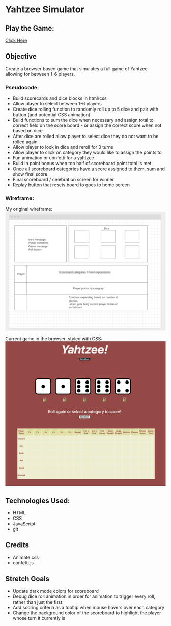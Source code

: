 # Yahtzee Simulator

## Play the Game:
[Click Here](https://howards-yahtzee.surge.sh/)

## Objective
Create a browser based game that simulates a full game of Yahtzee allowing for between 1-6 players.

### Pseudocode:
- Build scorecards and dice blocks in html/css
- Allow player to select between 1-6 players
- Create dice rolling function to randomly roll up to 5 dice and pair with button (and potential CSS animation)
- Build functions to sum the dice when necessary and assign total to correct field on the score board - or assign the correct score when not based on dice
- After dice are rolled allow player to select dice they do not want to be rolled again
- Allow player to lock in dice and reroll for 3 turns
- Allow player to click on category they would like to assign the points to
- Fun animation or confetti for a yahtzee
- Build in point bonus when top half of scoreboard point total is met
- Once all scoreboard categories have a score assigned to them, sum and show final score
- Final scoreboard / celebration screen for winner
- Replay button that resets board to goes to home screen
### Wireframe:

My original wireframe:
![Wireframe detailing original layout plans for game](img/YahtzeeWireframe.png)

Current game in the browser, styled with CSS:
![Screenshot showing current game deployed in the browser](img/YahtzeeInBrowser.png)

## Technologies Used:
- HTML
- CSS
- JavaScript
- git


## Credits 
- Animate.css
- confetti.js 

## Stretch Goals
- Update dark mode colors for scoreboard 
- Debug dice roll animation in order for animation to trigger every roll, rather than just the first.
- Add scoring criteria as a tooltip when mouse hovers over each category
- Change the background color of the scoreboard to highlight the player whose turn it currently is



